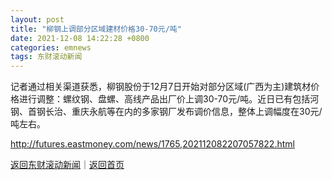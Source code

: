 ```yaml
---
layout: post
title: "柳钢上调部分区域建材价格30-70元/吨"
date: 2021-12-08 14:22:28 +0800
categories: emnews
tags: 东财滚动新闻
---
```


记者通过相关渠道获悉，柳钢股份于12月7日开始对部分区域(广西为主)建筑材价格进行调整：螺纹钢、盘螺、高线产品出厂价上调30-70元/吨。近日已有包括河钢、首钢长治、重庆永航等在内的多家钢厂发布调价信息，整体上调幅度在30元/吨左右。

<http://futures.eastmoney.com/news/1765,202112082207057822.html>

[返回东财滚动新闻](//finews.withounder.com/emnews/)｜[返回首页](//finews.withounder.com/)